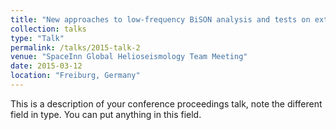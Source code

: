 ```yaml
---
title: "New approaches to low-frequency BiSON analysis and tests on extracting solar-cycle variability"
collection: talks
type: "Talk"
permalink: /talks/2015-talk-2
venue: "SpaceInn Global Helioseismology Team Meeting"
date: 2015-03-12
location: "Freiburg, Germany"
---
```


This is a description of your conference proceedings talk, note the different field in type. You can put anything in this field.
